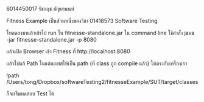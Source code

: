 6014450017 รัชกฤช มัญยานนท์

Fitness Example เป็นส่วนหนึ่งของวิชา 01418573 Software Testing

โหลดลงมาแล้วเข้าไป run ใน fitnesse-standalone.jar ใน command line
ใช้คำสั่ง
java -jar fitnesse-standalone.jar -p 8080

แล้วเปิด Browser เข้า Fitness ที่
http://localhost:8080 

แล้วไปแก้ Path ในแต่ละเทสให้เป็น path (ที่ class ถูก compile แล้ว) ให้ตรงกับเครื่องเรา

!path /Users/tong/Dropbox/softwareTesting2/fitnesseExample/SUT/target/classes


ก็จะเริ่มทดสอบ Test ได้ 



